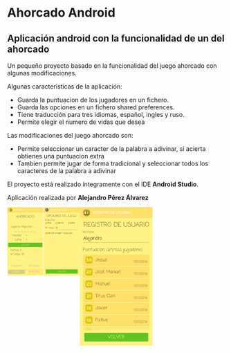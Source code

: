 <h1>Ahorcado Android</h1>
<h2>Aplicación android con la funcionalidad de un del ahorcado</h2>

<p>Un pequeño proyecto basado en la funcionalidad del juego ahorcado con algunas modificaciones.</p>
<p>Algunas caracteristicas de la aplicación: </p>
<ul>
  <li>Guarda la puntuacion de los jugadores en un fichero.</li>
  <li>Guarda las opciones en un fichero shared preferences.</li>
  <li>Tiene traducción para tres idiomas, español, ingles y ruso.</li>
  <li>Permite elegir el numero de vidas que desea</li>
</ul>
<p>Las modificaciones del juego ahorcado son:</p>
<ul>
  <li>Permite seleccionar un caracter de la palabra a adivinar, si acierta obtienes una puntuacion extra</li>
  <li>Tambien permite jugar de forma tradicional y seleccionar todos los caracteres de la palabra a adivinar</li>
</ul>
<p>El proyecto está realizado íntegramente con el IDE <b>Android Studio</b>.</p>
<p>Aplicación realizada por <b>Alejandro Pérez Álvarez</b></p>

<div style="display: grid; grid-template-columns: 1fr 1fr 1fr;">
  <img src="https://raw.githubusercontent.com/alelasesino/Ahorcado/master/screen_shots/two_activities.png" alt=""/>
  <img src="https://raw.githubusercontent.com/alelasesino/Ahorcado/master/screen_shots/three_activity.png" alt=""/>
</div>